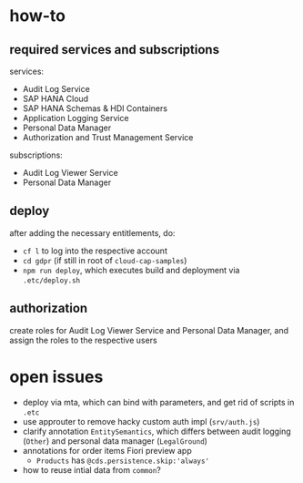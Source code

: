 # how-to

## required services and subscriptions

services:
- Audit Log Service
- SAP HANA Cloud
- SAP HANA Schemas & HDI Containers
- Application Logging Service
- Personal Data Manager
- Authorization and Trust Management Service

subscriptions:
- Audit Log Viewer Service
- Personal Data Manager

## deploy

after adding the necessary entitlements, do:
- `cf l` to log into the respective account
- `cd gdpr` (if still in root of `cloud-cap-samples`)
- `npm run deploy`, which executes build and deployment via `.etc/deploy.sh`

## authorization

create roles for Audit Log Viewer Service and Personal Data Manager, and assign the roles to the respective users

# open issues

- deploy via mta, which can bind with parameters, and get rid of scripts in `.etc`
- use approuter to remove hacky custom auth impl (`srv/auth.js`)
- clarify annotation `EntitySemantics`, which differs between audit logging (`Other`) and personal data manager (`LegalGround`)
- annotations for order items Fiori preview app
  + `Products` has `@cds.persistence.skip:'always'`
- how to reuse intial data from `common`?
